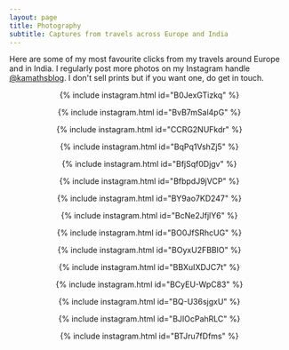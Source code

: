 ```yaml
---
layout: page
title: Photography
subtitle: Captures from travels across Europe and India
---
```


Here are some of my most favourite clicks from my travels around Europe and in India. I regularly post more photos on my Instagram handle [@kamathsblog](https://instagram.com/kamathsblog). I don't sell prints but if you want one, do get in touch. 

<center>

{% include instagram.html id="B0JexGTizkq" %}

{% include instagram.html id="BvB7mSal4pG" %}

{% include instagram.html id="CCRG2NUFkdr" %}

{% include instagram.html id="BqPq1VshZj5" %}

{% include instagram.html id="BfjSqf0Djgv" %}

{% include instagram.html id="BfbpdJ9jVCP" %}

{% include instagram.html id="BY9ao7KD247" %}

{% include instagram.html id="BcNe2JfjlY6" %}

{% include instagram.html id="BO0JfSRhcUG" %}

{% include instagram.html id="BOyxU2FBBlO" %}

{% include instagram.html id="BBXuIXDJC7t" %}

{% include instagram.html id="BCyEU-WpC83" %}

{% include instagram.html id="BQ-U36sjgxU" %}

{% include instagram.html id="BJIOcPahRLC" %}

{% include instagram.html id="BTJru7fDfms" %}

</center>

<script async src="//www.instagram.com/embed.js"></script>

